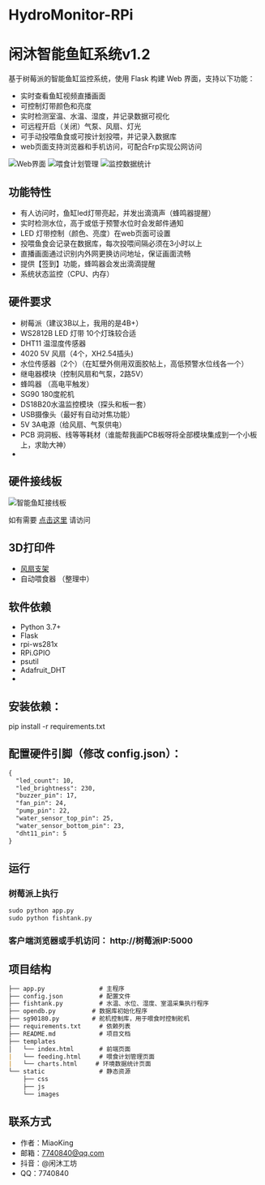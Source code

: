 # HydroMonitor-RPi 
# 闲沐智能鱼缸系统v1.2

基于树莓派的智能鱼缸监控系统，使用 Flask 构建 Web 界面，支持以下功能：

- 实时查看鱼缸视频直播画面
- 可控制灯带颜色和亮度
- 实时检测室温、水温、湿度，并记录数据可视化
- 可远程开启（关闭）气泵、风扇、灯光
- 可手动投喂鱼食或可按计划投喂，并记录入数据库
- web页面支持浏览器和手机访问，可配合Frp实现公网访问

![Web界面](/Ui12.png)
![喂食计划管理](/Ui12-2.png)
![监控数据统计](/Ui12-4.png)

## 功能特性
- 有人访问时，鱼缸led灯带亮起，并发出滴滴声（蜂鸣器提醒）
- 实时检测水位，高于或低于预警水位时会发邮件通知
- LED 灯带控制（颜色、亮度）在web页面可设置
- 投喂鱼食会记录在数据库，每次投喂间隔必须在3小时以上
- 直播画面通过识别内外网更换访问地址，保证画面流畅
- 提供【签到】功能，蜂鸣器会发出滴滴提醒
- 系统状态监控（CPU、内存）

## 硬件要求
- 树莓派（建议3B以上，我用的是4B+）
- WS2812B LED 灯带 10个灯珠较合适
- DHT11 温湿度传感器
- 4020 5V 风扇（4个，XH2.54插头)
- 水位传感器（2个）（在缸壁外侧用双面胶帖上，高低预警水位线各一个）
- 继电器模块（控制风扇和气泵，2路5V）
- 蜂鸣器 （高电平触发）
- SG90 180度舵机
- DS18B20水温监控模块（探头和板一套）
- USB摄像头（最好有自动对焦功能）
- 5V 3A电源（给风扇、气泵供电）
- PCB 洞洞板、线等等耗材（谁能帮我画PCB板呀将全部模块集成到一个小板上，求助大神）
- 
## 硬件接线板
![智能鱼缸接线板](/PCB.jpg)

如有需要 [点击这里](https://www.goofish.com/item?spm=a21ybx.personal.feeds.1.596b2358xB7LkT&id=965639435219&categoryId=125952002) 请访问  


## 3D打印件
- [风扇支架](https://makerworld.com.cn/zh/models/1435672-yu-gang-feng-shan-zhi-jia-x4#profileId-1559928)
- 自动喂食器 （整理中）

## 软件依赖
- Python 3.7+
- Flask
- rpi-ws281x
- RPi.GPIO
- psutil
- Adafruit_DHT
- 
## 安装依赖：
pip install -r requirements.txt

## 配置硬件引脚（修改 config.json）：
```markdown
{
  "led_count": 10,
  "led_brightness": 230,
  "buzzer_pin": 17,
  "fan_pin": 24,
  "pump_pin": 22,
  "water_sensor_top_pin": 25,
  "water_sensor_bottom_pin": 23,
  "dht11_pin": 5
}
```

## 运行

### 树莓派上执行  
```markdown
sudo python app.py
sudo python fishtank.py
```
### 客户端浏览器或手机访问： http://树莓派IP:5000


## **项目结构**
```markdown
├── app.py               # 主程序
├── config.json          # 配置文件
├── fishtank.py          # 水温、水位、湿度、室温采集执行程序
├── opendb.py          # 数据库初始化程序
├── sg90180.py         # 舵机控制库，用于喂食时控制舵机
├── requirements.txt     # 依赖列表
├── README.md            # 项目文档
├── templates
│   └── index.html       # 前端页面
|   └── feeding.html     # 喂食计划管理页面
|   └── charts.html     # 环境数据统计页面
└── static               # 静态资源
    ├── css
    ├── js
    └── images

```
## 联系方式
- 作者：MiaoKing
- 邮箱：7740840@qq.com
- 抖音：@闲沐工坊
- QQ：7740840

